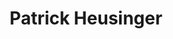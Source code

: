 ---
title: Patrick Heusinger
redirect_from: 
  - /Paddy Heusinger
layout: people
image: 
headshot_credit: 
headshot_alt: 
headshot_caption: 
Details:
  Website: 
  Facebook:
  Twitter: 
  Instagram: 
  LinkedIn: 
  IBDB: Patrick Heusinger | patrick-heusinger-392417
  IMDb: Patrick Heusinger | nm2410069
  Wikipedia: Patrick Heusinger | Patrick_Heusinger
---
